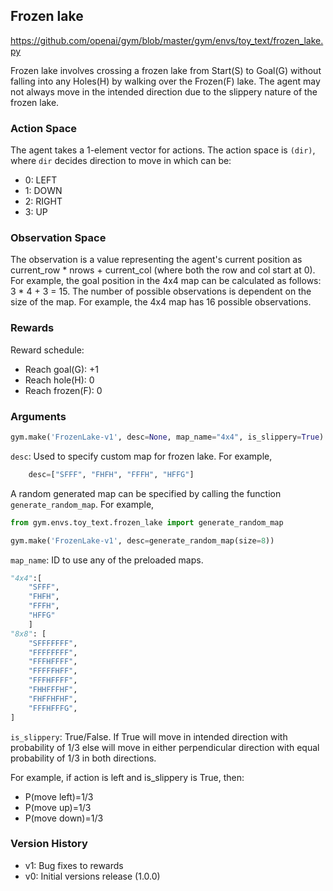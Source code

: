 ## Frozen lake
https://github.com/openai/gym/blob/master/gym/envs/toy_text/frozen_lake.py

Frozen lake involves crossing a frozen lake from Start(S) to Goal(G) without falling into any Holes(H)
by walking over the Frozen(F) lake.
The agent may not always move in the intended direction due to the slippery nature of the frozen lake.

### Action Space
The agent takes a 1-element vector for actions.
The action space is `(dir)`, where `dir` decides direction to move in which can be:
- 0: LEFT
- 1: DOWN
- 2: RIGHT
- 3: UP

### Observation Space
The observation is a value representing the agent's current position as
current_row * nrows + current_col (where both the row and col start at 0).
For example, the goal position in the 4x4 map can be calculated as follows: 3 * 4 + 3 = 15.
The number of possible observations is dependent on the size of the map.
For example, the 4x4 map has 16 possible observations.

### Rewards
Reward schedule:
- Reach goal(G): +1
- Reach hole(H): 0
- Reach frozen(F): 0

### Arguments
```python
gym.make('FrozenLake-v1', desc=None, map_name="4x4", is_slippery=True)
```

`desc`: Used to specify custom map for frozen lake. For example,
```python
    desc=["SFFF", "FHFH", "FFFH", "HFFG"]
```
A random generated map can be specified by calling the function `generate_random_map`. For example,
```python
from gym.envs.toy_text.frozen_lake import generate_random_map

gym.make('FrozenLake-v1', desc=generate_random_map(size=8))
```

`map_name`: ID to use any of the preloaded maps.
```python
"4x4":[
    "SFFF",
    "FHFH",
    "FFFH",
    "HFFG"
    ]
"8x8": [
    "SFFFFFFF",
    "FFFFFFFF",
    "FFFHFFFF",
    "FFFFFHFF",
    "FFFHFFFF",
    "FHHFFFHF",
    "FHFFHFHF",
    "FFFHFFFG",
]
```
`is_slippery`: True/False. If True will move in intended direction with probability of 1/3 else will move in either perpendicular direction with equal probability of 1/3 in both directions.

For example, if action is left and is_slippery is True, then:
- P(move left)=1/3
- P(move up)=1/3
- P(move down)=1/3

### Version History
* v1: Bug fixes to rewards
* v0: Initial versions release (1.0.0)
